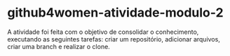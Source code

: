 # github4women-atividade-modulo-2
A atividade foi feita com o objetivo de consolidar o conhecimento, executando as seguintes tarefas: criar um repositório, adicionar arquivos, criar uma branch e realizar o clone.
